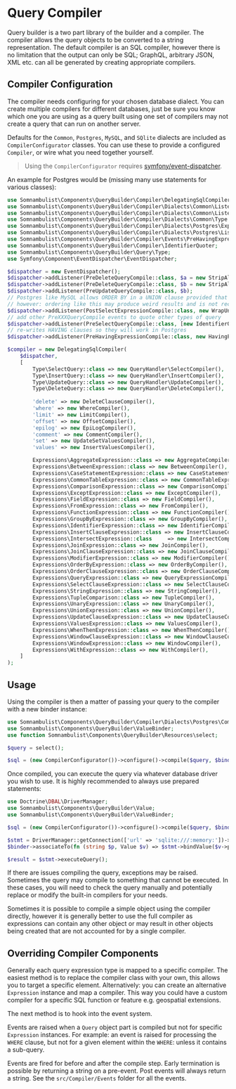 # Query Compiler

Query builder is a two part library of the builder and a compiler. The compiler allows the query objects
to be converted to a string representation. The default compiler is an SQL compiler, however there is
no limitation that the output can only be SQL; GraphQL, arbitrary JSON, XML etc. can all be generated
by creating appropriate compilers.

## Compiler Configuration

The compiler needs configuring for your chosen database dialect. You can create multiple compilers for
different databases, just be sure you know which one you are using as a query built using one set of
compilers may not create a query that can run on another server.

Defaults for the `Common`, `Postgres`, `MySQL`, and `SQlite` dialects are included as `CompilerConfigurator`
classes. You can use these to provide a configured `Compiler`, or wire what you need together yourself.

> Using the `CompilerConfigurator` requires [symfony/event-dispatcher](https://github.com/symfony/event-dispatcher).

An example for Postgres would be (missing many use statements for various classes):

```php
use Somnambulist\Components\QueryBuilder\Compiler\DelegatingSqlCompiler;
use Somnambulist\Components\QueryBuilder\Compiler\Dialects\Common\Listeners\StripAliasesFromDeleteFrom;
use Somnambulist\Components\QueryBuilder\Compiler\Dialects\Common\Listeners\StripAliasesFromConditions;
use Somnambulist\Components\QueryBuilder\Compiler\Dialects\Common\Type as QueryHandler;
use Somnambulist\Components\QueryBuilder\Compiler\Dialects\Postgres\Expressions\HavingCompiler;
use Somnambulist\Components\QueryBuilder\Compiler\Dialects\Postgres\Listeners\HavingPreProcessor;
use Somnambulist\Components\QueryBuilder\Compiler\Events\PreHavingExpressionCompile;
use Somnambulist\Components\QueryBuilder\Compiler\IdentifierQuoter;
use Somnambulist\Components\QueryBuilder\Query\Type;
use Symfony\Component\EventDispatcher\EventDispatcher;

$dispatcher = new EventDispatcher();
$dispatcher->addListener(PreDeleteQueryCompile::class, $a = new StripAliasesFromDeleteFrom());
$dispatcher->addListener(PreDeleteQueryCompile::class, $b = new StripAliasesFromConditions());
$dispatcher->addListener(PreUpdateQueryCompile::class, $b);
// Postgres like MySQL allows ORDER BY in a UNION clause provided that clause is wrapped in `()`
// however: ordering like this may produce weird results and is not recommended.
$dispatcher->addListener(PostSelectExpressionCompile::class, new WrapUnionSelectClauses());
// add other PreXXXQueryCompile events to quote other types of query
$dispatcher->addListener(PreSelectQueryCompile::class, [new IdentifierQuoter(), 'quote']);
// re-writes HAVING clauses so they will work in Postgres
$dispatcher->addListener(PreHavingExpressionCompile::class, new HavingPreProcessor());

$compiler = new DelegatingSqlCompiler(
    $dispatcher,
    [
        Type\SelectQuery::class => new QueryHandler\SelectCompiler(),
        Type\InsertQuery::class => new QueryHandler\InsertCompiler(),
        Type\UpdateQuery::class => new QueryHandler\UpdateCompiler(),
        Type\DeleteQuery::class => new QueryHandler\DeleteCompiler(),
        
        'delete' => new DeleteClauseCompiler(),
        'where' => new WhereCompiler(),
        'limit' => new LimitCompiler(),
        'offset' => new OffsetCompiler(),
        'epilog' => new EpiLogCompiler(),
        'comment' => new CommentCompiler(),
        'set' => new UpdateSetValuesCompiler(),
        'values' => new InsertValuesCompiler(),

        Expressions\AggregateExpression::class => new AggregateCompiler(),
        Expressions\BetweenExpression::class => new BetweenCompiler(),
        Expressions\CaseStatementExpression::class => new CaseStatementCompiler(),
        Expressions\CommonTableExpression::class => new CommonTableExpressionCompiler(),
        Expressions\ComparisonExpression::class => new ComparisonCompiler(),
        Expressions\ExceptExpression::class => new ExceptCompiler(),
        Expressions\FieldExpression::class => new FieldCompiler(),
        Expressions\FromExpression::class => new FromCompiler(),
        Expressions\FunctionExpression::class => new FunctionCompiler(),
        Expressions\GroupByExpression::class => new GroupByCompiler(),
        Expressions\IdentifierExpression::class => new IdentifierCompiler(),
        Expressions\InsertClauseExpression::class => new InsertClauseCompiler(),
        Expressions\IntersectExpression::class     => new IntersectCompiler(),
        Expressions\JoinExpression::class => new JoinCompiler(),
        Expressions\JoinClauseExpression::class => new JoinClauseCompiler(),
        Expressions\ModifierExpression::class => new ModifierCompiler(),
        Expressions\OrderByExpression::class => new OrderByCompiler(),
        Expressions\OrderClauseExpression::class => new OrderClauseCompiler(),
        Expressions\QueryExpression::class => new QueryExpressionCompiler(),
        Expressions\SelectClauseExpression::class => new SelectClauseCompiler(),
        Expressions\StringExpression::class => new StringCompiler(),
        Expressions\TupleComparison::class => new TupleCompiler(),
        Expressions\UnaryExpression::class => new UnaryCompiler(),
        Expressions\UnionExpression::class => new UnionCompiler(),
        Expressions\UpdateClauseExpression::class => new UpdateClauseCompiler(),
        Expressions\ValuesExpression::class => new ValuesCompiler(),
        Expressions\WhenThenExpression::class => new WhenThenCompiler(),
        Expressions\WindowClauseExpression::class => new WindowClauseCompiler(),
        Expressions\WindowExpression::class => new WindowCompiler(),
        Expressions\WithExpression::class => new WithCompiler(),
    ]
);
```

## Usage

Using the compiler is then a matter of passing your query to the compiler with a new binder instance:

```php
use Somnambulist\Components\QueryBuilder\Compiler\Dialects\Postgres\CompilerConfigurator;
use Somnambulist\Components\QueryBuilder\ValueBinder;
use function Somnambulist\Components\QueryBuilder\Resources\select;

$query = select();

$sql = (new CompilerConfigurator())->configure()->compile($query, $binder = new ValueBinder());
```

Once compiled, you can execute the query via whatever database driver you wish to use. It is highly recommended
to always use prepared statements:

```php
use Doctrine\DBAL\DriverManager;
use Somnambulist\Components\QueryBuilder\Value;
use Somnambulist\Components\QueryBuilder\ValueBinder;

$sql = (new CompilerConfigurator())->configure()->compile($query, $binder = new ValueBinder());

$stmt = DriverManager::getConnection(['url' => 'sqlite:///:memory:'])->prepare($sql);
$binder->associateTo(fn (string $p, Value $v) => $stmt->bindValue($v->placeholder, $v->value, $v->type));

$result = $stmt->executeQuery();
```

If there are issues compiling the query, exceptions may be raised. Sometimes the query may compile to something
that cannot be executed. In these cases, you will need to check the query manually and potentially replace or
modify the built-in compilers for your needs.

Sometimes it is possible to compile a simple object using the compiler directly, however it is generally better
to use the full compiler as expressions can contain any other object or may result in other objects being
created that are not accounted for by a single compiler.

## Overriding Compiler Components

Generally each query expression type is mapped to a specific compiler. The easiest method is to replace the
compiler class with your own, this allows you to target a specific element. Alternatively: you can create an
alternative `Expression` instance and map a compiler. This way you could have a custom compiler for a specific
SQL function or feature e.g. geospatial extensions.

The next method is to hook into the event system.

Events are raised when a `Query` object part is compiled but not for specific `Expression` instances. For example:
an event is raised for processing the `WHERE` clause, but not for a given element within the `WHERE`: unless it
contains a sub-query.

Events are fired for before and after the compile step. Early termination is possible by returning a string on a
pre-event. Post events will always return a string. See the `src/Compiler/Events` folder for all the events.
